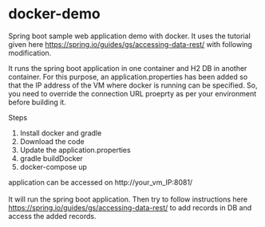 # docker-demo
Spring boot sample web application demo with docker. It uses the tutorial given here https://spring.io/guides/gs/accessing-data-rest/ with following modification.

It runs the spring boot application in one container and H2 DB in another container. For this purpose, an application.properties has been added so that the IP address of the VM where docker is running can be specified. So, you need to override the connection URL proeprty as per your environment before building it. 


Steps</br>
1. Install docker and gradle </br>
2. Download the code</br>
3. Update the application.properties </br>
4. gradle buildDocker</br>  
5. docker-compose up</br>

application can be accessed on http://your_vm_IP:8081/
</br>
</br>It will run the spring boot application. Then try to follow instructions here https://spring.io/guides/gs/accessing-data-rest/ to add records in DB and access the added records.


